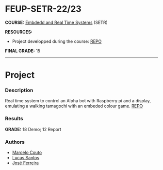 # FEUP-SETR-22/23

**COURSE:** [Embdedd and Real Time Systems](https://sigarra.up.pt/feup/pt/ucurr_geral.ficha_uc_view?pv_ocorrencia_id=501954) (SETR)

**RESOURCES:** 
- Project developped during the course: [REPO](https://github.com/marhcouto/walki-gochi)

**FINAL GRADE:** 15


-------------------------------------------------

# Project

### Description
Real time system to control an Alpha bot with Raspberry pi and a display, emulating a walking tamagochi with an embeded colour game. 
[REPO](https://github.com/marhcouto/walki-gochi)

### Results
**GRADE:** 18 Demo; 12 Report

### Authors


- [Marcelo Couto](https://github.com/marhcouto/)
- [Lucas Santos](https://github.com/lucascalvet)
- [José Ferreira](https://github.com/josepedropf) 



